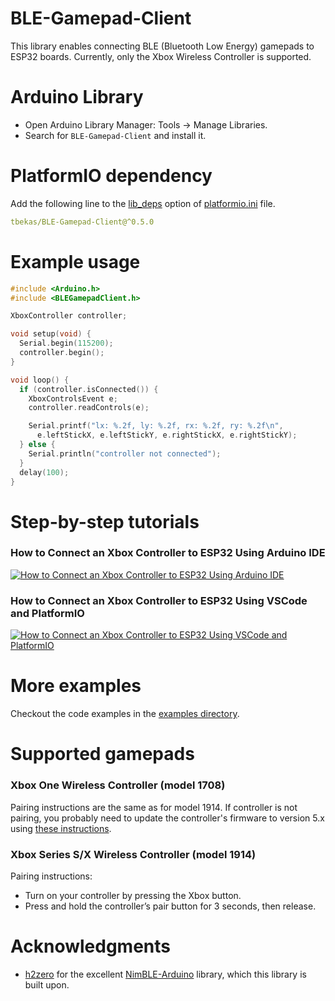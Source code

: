 # BLE-Gamepad-Client

This library enables connecting BLE (Bluetooth Low Energy) gamepads to ESP32 boards. Currently, only the Xbox Wireless
Controller is supported.

# Arduino Library

* Open Arduino Library Manager: Tools -> Manage Libraries.
* Search for `BLE-Gamepad-Client` and install it.

# PlatformIO dependency

Add the following line to
the [lib_deps](https://docs.platformio.org/en/latest/projectconf/sections/env/options/library/lib_deps.html) option
of [platformio.ini](https://docs.platformio.org/en/latest/projectconf/index.html) file.

```yaml
tbekas/BLE-Gamepad-Client@^0.5.0
```

# Example usage

```cpp
#include <Arduino.h>
#include <BLEGamepadClient.h>

XboxController controller;

void setup(void) {
  Serial.begin(115200);
  controller.begin();
}

void loop() {
  if (controller.isConnected()) {
    XboxControlsEvent e;
    controller.readControls(e);

    Serial.printf("lx: %.2f, ly: %.2f, rx: %.2f, ry: %.2f\n",
      e.leftStickX, e.leftStickY, e.rightStickX, e.rightStickY);
  } else {
    Serial.println("controller not connected");
  }
  delay(100);
}
```

# Step-by-step tutorials

### How to Connect an Xbox Controller to ESP32 Using Arduino IDE
[![How to Connect an Xbox Controller to ESP32 Using Arduino IDE](https://img.youtube.com/vi/5oH3JBZrI9c/mqdefault.jpg)](https://www.youtube.com/watch?v=5oH3JBZrI9c)

### How to Connect an Xbox Controller to ESP32 Using VSCode and PlatformIO
[![How to Connect an Xbox Controller to ESP32 Using VSCode and PlatformIO](https://img.youtube.com/vi/eePqTX-07oo/mqdefault.jpg)](https://www.youtube.com/watch?v=eePqTX-07oo)

# More examples

Checkout the code examples in
the [examples directory](https://github.com/tbekas/BLE-Gamepad-Client/tree/0.5.0/examples).

# Supported gamepads

### Xbox One Wireless Controller (model 1708)

Pairing instructions are the same as for model 1914. If controller is not pairing, you probably need to
update the controller's firmware to version 5.x
using [these instructions](https://support.xbox.com/en-US/help/hardware-network/controller/update-xbox-wireless-controller).

### Xbox Series S/X Wireless Controller (model 1914)

Pairing instructions:

* Turn on your controller by pressing the Xbox button.
* Press and hold the controller’s pair button for 3 seconds, then release.

# Acknowledgments

* [h2zero](https://github.com/h2zero) for the excellent [NimBLE-Arduino](https://github.com/h2zero/NimBLE-Arduino) library, which
  this library is built upon.
